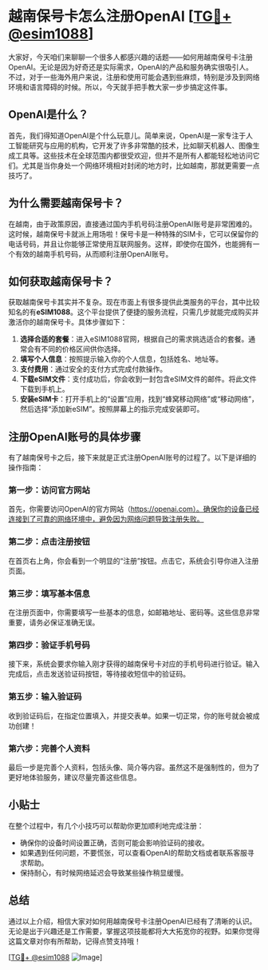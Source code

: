 # 越南保号卡怎么注册OpenAI [[TG💪+ @esim1088](https://t.me/s/esim1088)]

大家好，今天咱们来聊聊一个很多人都感兴趣的话题——如何用越南保号卡注册OpenAI。无论是因为好奇还是实际需求，OpenAI的产品和服务确实很吸引人。不过，对于一些海外用户来说，注册和使用可能会遇到些麻烦，特别是涉及到网络环境和语言障碍的时候。所以，今天就手把手教大家一步步搞定这件事。

## OpenAI是什么？

首先，我们得知道OpenAI是个什么玩意儿。简单来说，OpenAI是一家专注于人工智能研究与应用的机构，它开发了许多非常酷的技术，比如聊天机器人、图像生成工具等。这些技术在全球范围内都很受欢迎，但并不是所有人都能轻松地访问它们。尤其是当你身处一个网络环境相对封闭的地方时，比如越南，那就更需要一点技巧了。

## 为什么需要越南保号卡？

在越南，由于政策原因，直接通过国内手机号码注册OpenAI账号是非常困难的。这时候，越南保号卡就派上用场啦！保号卡是一种特殊的SIM卡，它可以保留你的电话号码，并且让你能够正常使用互联网服务。这样，即使你在国外，也能拥有一个有效的越南手机号码，从而顺利注册OpenAI账号。

## 如何获取越南保号卡？

获取越南保号卡其实并不复杂。现在市面上有很多提供此类服务的平台，其中比较知名的有**eSIM1088**。这个平台提供了便捷的服务流程，只需几步就能完成购买并激活你的越南保号卡。具体步骤如下：

1. **选择合适的套餐**：进入eSIM1088官网，根据自己的需求挑选适合的套餐。通常会有不同的价格区间供你选择。
2. **填写个人信息**：按照提示输入你的个人信息，包括姓名、地址等。
3. **支付费用**：通过安全的支付方式完成付款操作。
4. **下载eSIM文件**：支付成功后，你会收到一封包含eSIM文件的邮件。将此文件下载到手机上。
5. **安装eSIM卡**：打开手机上的“设置”应用，找到“蜂窝移动网络”或“移动网络”，然后选择“添加新eSIM”。按照屏幕上的指示完成安装即可。

## 注册OpenAI账号的具体步骤

有了越南保号卡之后，接下来就是正式注册OpenAI账号的过程了。以下是详细的操作指南：

### 第一步：访问官方网站

首先，你需要访问OpenAI的官方网站（https://openai.com）。确保你的设备已经连接到了可靠的网络环境中，避免因为网络问题导致注册失败。

### 第二步：点击注册按钮

在首页右上角，你会看到一个明显的“注册”按钮。点击它，系统会引导你进入注册页面。

### 第三步：填写基本信息

在注册页面中，你需要填写一些基本的信息，如邮箱地址、密码等。这些信息非常重要，请务必保证准确无误。

### 第四步：验证手机号码

接下来，系统会要求你输入刚才获得的越南保号卡对应的手机号码进行验证。输入完成后，点击发送验证码按钮，等待接收短信中的验证码。

### 第五步：输入验证码

收到验证码后，在指定位置填入，并提交表单。如果一切正常，你的账号就会被成功创建！

### 第六步：完善个人资料

最后一步是完善个人资料，包括头像、简介等内容。虽然这不是强制性的，但为了更好地体验服务，建议尽量完善这些信息。

## 小贴士

在整个过程中，有几个小技巧可以帮助你更加顺利地完成注册：

- 确保你的设备时间设置正确，否则可能会影响验证码的接收。
- 如果遇到任何问题，不要慌张，可以查看OpenAI的帮助文档或者联系客服寻求帮助。
- 保持耐心，有时候网络延迟会导致某些操作稍显缓慢。

## 总结

通过以上介绍，相信大家对如何用越南保号卡注册OpenAI已经有了清晰的认识。无论是出于兴趣还是工作需要，掌握这项技能都将大大拓宽你的视野。如果你觉得这篇文章对你有所帮助，记得点赞支持哦！

[[TG💪+ @esim1088](https://t.me/s/esim1088) ![Image](https://i.postimg.cc/4NQfJmqS/Snipaste-2025-05-13-00-14-12.png)]